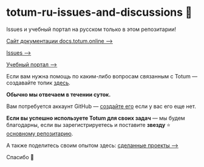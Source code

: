# totum-ru-issues-and-discussions 🎉

Issues и учебный портал на русском только в этом репозитарии!

[Сайт документации docs.totum.online —>](https://docs.totum.online/)

[Issues —>](https://github.com/totumonline/totum-ru-issues-and-discussions/issues)

[Учебный портал —>](https://github.com/totumonline/totum-ru-issues-and-discussions/discussions)

Если вам нужна помощь по каким-либо вопросам связанным с Totum — создавайте топик [здесь](https://github.com/totumonline/totum-ru-issues-and-discussions/discussions).

**Обычно мы отвечаем в течении суток.**

Вам потребуется аккаунт GitHub — [создайте его](https://github.com/signup) если у вас его еще нет.

**Если вы успешно используете Totum для своих задач** — мы будем благодарны, если вы зарегистрируетесь и поставите **звезду** ⭐ [основному репозитарию](https://github.com/totumonline/totum-mit).

А также поделитесь своим опытом здесь: [сделанные проекты —>](https://github.com/totumonline/totum-ru-issues-and-discussions/discussions/categories/%D1%81%D0%B4%D0%B5%D0%BB%D0%B0%D0%BD%D0%BD%D1%8B%D0%B5-%D0%BF%D1%80%D0%BE%D0%B5%D0%BA%D1%82%D1%8B)

Спасибо 🙏
